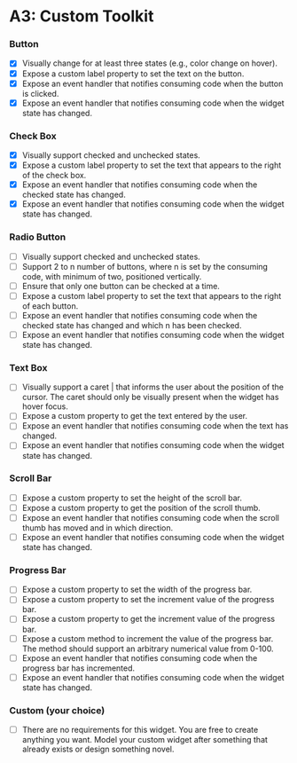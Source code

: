 # A3: Custom Toolkit #

### Button ###
- [x] Visually change for at least three states (e.g., color change on hover).
- [x] Expose a custom label property to set the text on the button.
- [x] Expose an event handler that notifies consuming code when the button is clicked.
- [x] Expose an event handler that notifies consuming code when the widget state has changed.

### Check Box ###
- [x] Visually support checked and unchecked states.
- [x] Expose a custom label property to set the text that appears to the right of the check box.
- [x] Expose an event handler that notifies consuming code when the checked state has changed.
- [x] Expose an event handler that notifies consuming code when the widget state has changed.

### Radio Button ###
- [ ] Visually support checked and unchecked states.
- [ ] Support 2 to n number of buttons, where n is set by the consuming code, with minimum of two, positioned vertically.
- [ ] Ensure that only one button can be checked at a time.
- [ ] Expose a custom label property to set the text that appears to the right of each button.
- [ ] Expose an event handler that notifies consuming code when the checked state has changed and which n has been checked.
- [ ] Expose an event handler that notifies consuming code when the widget state has changed.

### Text Box ###
- [ ] Visually support a caret | that informs the user about the position of the cursor. The caret should only be visually present when the widget has hover focus.
- [ ] Expose a custom property to get the text entered by the user.
- [ ] Expose an event handler that notifies consuming code when the text has changed.
- [ ] Expose an event handler that notifies consuming code when the widget state has changed.

### Scroll Bar ###
- [ ] Expose a custom property to set the height of the scroll bar.
- [ ] Expose a custom property to get the position of the scroll thumb.
- [ ] Expose an event handler that notifies consuming code when the scroll thumb has moved and in which direction.
- [ ] Expose an event handler that notifies consuming code when the widget state has changed.

### Progress Bar ###
- [ ] Expose a custom property to set the width of the progress bar.
- [ ] Expose a custom property to set the increment value of the progress bar.
- [ ] Expose a custom property to get the increment value of the progress bar.
- [ ] Expose a custom method to increment the value of the progress bar. The method should support an arbitrary numerical value from 0-100.
- [ ] Expose an event handler that notifies consuming code when the progress bar has incremented.
- [ ] Expose an event handler that notifies consuming code when the widget state has changed.

### Custom (your choice) ###
- [ ] There are no requirements for this widget. You are free to create anything you want. Model your custom widget after something that already exists or design something novel.
